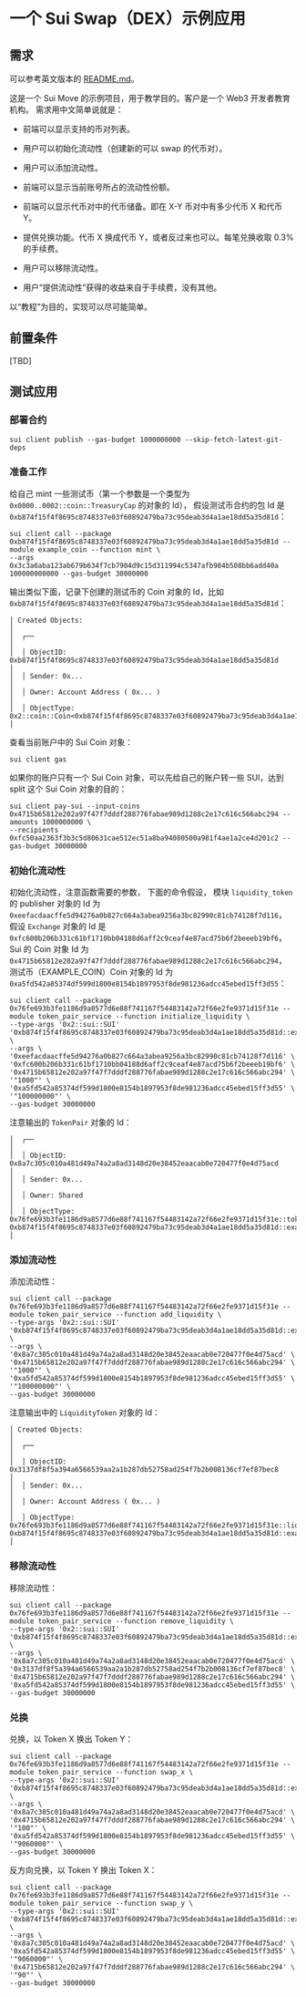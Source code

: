 # 一个 Sui Swap（DEX）示例应用

## 需求

可以参考英文版本的 [README.md](./README.md)。

这是一个 Sui Move 的示例项目，用于教学目的。客户是一个 Web3 开发者教育机构。 需求用中文简单说就是：

* 前端可以显示支持的币对列表。

* 用户可以初始化流动性（创建新的可以 swap 的代币对）。

* 用户可以添加流动性。

* 前端可以显示当前账号所占的流动性份额。

* 前端可以显示代币对中的代币储备。即在 X-Y 币对中有多少代币 X 和代币 Y。

* 提供兑换功能。代币 X 换成代币 Y，或者反过来也可以。每笔兑换收取 0.3% 的手续费。

* 用户可以移除流动性。

* 用户“提供流动性”获得的收益来自于手续费，没有其他。

以“教程”为目的，实现可以尽可能简单。

## 前置条件

[TBD]

## 测试应用

### 部署合约

```shell
sui client publish --gas-budget 1000000000 --skip-fetch-latest-git-deps
```

### 准备工作

给自己 mint 一些测试币（第一个参数是一个类型为 `0x0000..0002::coin::TreasuryCap` 的对象的 Id），
假设测试币合约的包 Id 是 `0xb874f15f4f8695c8748337e03f60892479ba73c95deab3d4a1ae18dd5a35d81d`：

```shell
sui client call --package 0xb874f15f4f8695c8748337e03f60892479ba73c95deab3d4a1ae18dd5a35d81d --module example_coin --function mint \
--args 0x3c3a6aba123ab679b634f7cb7904d9c15d311994c5347afb984b508bb6add40a 100000000000 --gas-budget 30000000
```

输出类似下面，记录下创建的测试币的 Coin 对象的 Id，比如 `0xb874f15f4f8695c8748337e03f60892479ba73c95deab3d4a1ae18dd5a35d81d`：

```text
│ Created Objects:                                                                                                                       │
│  ┌──                                                                                                                                   │
│  │ ObjectID: 0xb874f15f4f8695c8748337e03f60892479ba73c95deab3d4a1ae18dd5a35d81d                                                        │
│  │ Sender: 0x...                                                                                                                       │
│  │ Owner: Account Address ( 0x... )                                                                                                    │
│  │ ObjectType: 0x2::coin::Coin<0xb874f15f4f8695c8748337e03f60892479ba73c95deab3d4a1ae18dd5a35d81d::example_coin::EXAMPLE_COIN>         │
```

查看当前账户中的 Sui Coin 对象：

```shell
sui client gas
```

如果你的账户只有一个 Sui Coin 对象，可以先给自己的账户转一些 SUI，达到 split 这个 Sui Coin 对象的目的：

```shell
sui client pay-sui --input-coins 0x4715b65812e202a97f47f7dddf288776fabae989d1288c2e17c616c566abc294 --amounts 1000000000 \
--recipients 0xfc50aa2363f3b3c5d80631cae512ec51a8ba94080500a981f4ae1a2ce4d201c2 --gas-budget 30000000
```

### 初始化流动性

初始化流动性，注意函数需要的参数， 下面的命令假设，
模块 `liquidity_token` 的 publisher 对象的 Id 为 `0xeefacdaacffe5d94276a0b827c664a3abea9256a3bc82990c81cb74128f7d116`，
假设 `Exchange` 对象的 Id 是 `0xfc600b206b331c61bf1710bb04188d6aff2c9ceaf4e87acd75b6f2beeeb19bf6`，
Sui 的 Coin 对象 Id 为 `0x4715b65812e202a97f47f7dddf288776fabae989d1288c2e17c616c566abc294`，
测试币（EXAMPLE_COIN）Coin 对象的 Id 为 `0xa5fd542a85374df599d1800e8154b1897953f8de981236adcc45ebed15ff3d55`：

```shell
sui client call --package 0x76fe693b3fe1186d9a8577d6e88f741167f54483142a72f66e2fe9371d15f31e --module token_pair_service --function initialize_liquidity \
--type-args '0x2::sui::SUI' '0xb874f15f4f8695c8748337e03f60892479ba73c95deab3d4a1ae18dd5a35d81d::example_coin::EXAMPLE_COIN' \
--args \
'0xeefacdaacffe5d94276a0b827c664a3abea9256a3bc82990c81cb74128f7d116' \
'0xfc600b206b331c61bf1710bb04188d6aff2c9ceaf4e87acd75b6f2beeeb19bf6' \
'0x4715b65812e202a97f47f7dddf288776fabae989d1288c2e17c616c566abc294' \
'"1000"' \
'0xa5fd542a85374df599d1800e8154b1897953f8de981236adcc45ebed15ff3d55' \
'"100000000"' \
--gas-budget 30000000
```

注意输出的 `TokenPair` 对象的 Id：

```text
│  ┌──                                                                                                                                                                                                                               │
│  │ ObjectID: 0x8a7c305c010a481d49a74a2a8ad3148d20e38452eaacab0e720477f0e4d75acd                                                                                                                                                    │
│  │ Sender: 0x...                                                                                                                                                                                                                   │
│  │ Owner: Shared                                                                                                                                                                                                                   │
│  │ ObjectType: 0x76fe693b3fe1186d9a8577d6e88f741167f54483142a72f66e2fe9371d15f31e::token_pair::TokenPair<0x2::sui::SUI, 0xb874f15f4f8695c8748337e03f60892479ba73c95deab3d4a1ae18dd5a35d81d::example_coin::EXAMPLE_COIN>            │
```

### 添加流动性

添加流动性：

```shell
sui client call --package 0x76fe693b3fe1186d9a8577d6e88f741167f54483142a72f66e2fe9371d15f31e --module token_pair_service --function add_liquidity \
--type-args '0x2::sui::SUI' '0xb874f15f4f8695c8748337e03f60892479ba73c95deab3d4a1ae18dd5a35d81d::example_coin::EXAMPLE_COIN' \
--args \
'0x8a7c305c010a481d49a74a2a8ad3148d20e38452eaacab0e720477f0e4d75acd' \
'0x4715b65812e202a97f47f7dddf288776fabae989d1288c2e17c616c566abc294' \
'"1000"' \
'0xa5fd542a85374df599d1800e8154b1897953f8de981236adcc45ebed15ff3d55' \
'"100000000"' \
--gas-budget 30000000
```

注意输出中的 `LiquidityToken` 对象的 Id：

```text
│ Created Objects:                                                                                                                                                                                                                   │
│  ┌──                                                                                                                                                                                                                               │
│  │ ObjectID: 0x3137df8f5a394a6566539aa2a1b287db52758ad254f7b2b008136cf7ef87bec8                                                                                                                                                    │
│  │ Sender: 0x...                                                                                                                                                                                                                   │
│  │ Owner: Account Address ( 0x... )                                                                                                                                                                                                │
│  │ ObjectType: 0x76fe693b3fe1186d9a8577d6e88f741167f54483142a72f66e2fe9371d15f31e::liquidity_token::LiquidityToken<0x2::sui::SUI, 0xb874f15f4f8695c8748337e03f60892479ba73c95deab3d4a1ae18dd5a35d81d::example_coin::EXAMPLE_COIN>  │
```

### 移除流动性

移除流动性：

```shell
sui client call --package 0x76fe693b3fe1186d9a8577d6e88f741167f54483142a72f66e2fe9371d15f31e --module token_pair_service --function remove_liquidity \
--type-args '0x2::sui::SUI' '0xb874f15f4f8695c8748337e03f60892479ba73c95deab3d4a1ae18dd5a35d81d::example_coin::EXAMPLE_COIN' \
--args \
'0x8a7c305c010a481d49a74a2a8ad3148d20e38452eaacab0e720477f0e4d75acd' \
'0x3137df8f5a394a6566539aa2a1b287db52758ad254f7b2b008136cf7ef87bec8' \
'0x4715b65812e202a97f47f7dddf288776fabae989d1288c2e17c616c566abc294' \
'0xa5fd542a85374df599d1800e8154b1897953f8de981236adcc45ebed15ff3d55' \
--gas-budget 30000000
```

### 兑换

兑换，以 Token X 换出 Token Y：

```shell
sui client call --package 0x76fe693b3fe1186d9a8577d6e88f741167f54483142a72f66e2fe9371d15f31e --module token_pair_service --function swap_x \
--type-args '0x2::sui::SUI' '0xb874f15f4f8695c8748337e03f60892479ba73c95deab3d4a1ae18dd5a35d81d::example_coin::EXAMPLE_COIN' \
--args \
'0x8a7c305c010a481d49a74a2a8ad3148d20e38452eaacab0e720477f0e4d75acd' \
'0x4715b65812e202a97f47f7dddf288776fabae989d1288c2e17c616c566abc294' \
'"100"' \
'0xa5fd542a85374df599d1800e8154b1897953f8de981236adcc45ebed15ff3d55' \
'"9060000"' \
--gas-budget 30000000
```

反方向兑换，以 Token Y 换出 Token X：

```shell
sui client call --package 0x76fe693b3fe1186d9a8577d6e88f741167f54483142a72f66e2fe9371d15f31e --module token_pair_service --function swap_y \
--type-args '0x2::sui::SUI' '0xb874f15f4f8695c8748337e03f60892479ba73c95deab3d4a1ae18dd5a35d81d::example_coin::EXAMPLE_COIN' \
--args \
'0x8a7c305c010a481d49a74a2a8ad3148d20e38452eaacab0e720477f0e4d75acd' \
'0xa5fd542a85374df599d1800e8154b1897953f8de981236adcc45ebed15ff3d55' \
'"9060000"' \
'0x4715b65812e202a97f47f7dddf288776fabae989d1288c2e17c616c566abc294' \
'"90"' \
--gas-budget 30000000
```

